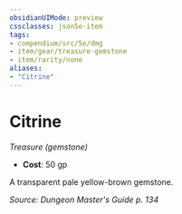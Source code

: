 ```yaml
---
obsidianUIMode: preview
cssclasses: json5e-item
tags:
- compendium/src/5e/dmg
- item/gear/treasure-gemstone
- item/rarity/none
aliases: 
- "Citrine"
---
```

# Citrine
*Treasure (gemstone)*  

- **Cost**: 50 gp

A transparent pale yellow-brown gemstone.

*Source: Dungeon Master's Guide p. 134*